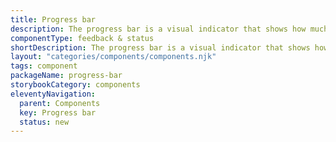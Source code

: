 ```yaml
---
title: Progress bar
description: The progress bar is a visual indicator that shows how much of a task or process has been completed, giving users immediate feedback.
componentType: feedback & status
shortDescription: The progress bar is a visual indicator that shows how much of a task or process has been completed.
layout: "categories/components/components.njk"
tags: component
packageName: progress-bar
storybookCategory: components
eleventyNavigation:
  parent: Components
  key: Progress bar
  status: new
---
```


